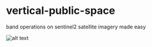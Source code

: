 # vertical-public-space
band operations on sentinel2 satellite imagery made easy


![alt text](https://github.com/realtechsupport/vertical_public_space/blob/main/sentinel2_pipeline.png?raw=true)
